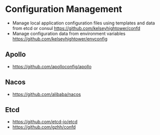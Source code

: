 # Configuration Management
- Manage local application configuration files using templates and data from etcd or consul https://github.com/kelseyhightower/confd
- Manage configuration data from environment variables https://github.com/kelseyhightower/envconfig

## Apollo
- https://github.com/apolloconfig/apollo


## Nacos
- https://github.com/alibaba/nacos


## Etcd
- https://github.com/etcd-io/etcd
- https://github.com/gzhh/confd

